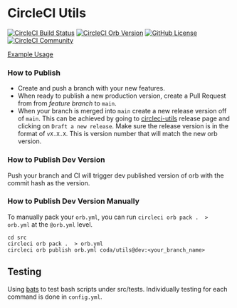 # CircleCI Utils

[![CircleCI Build Status](https://circleci.com/gh/coda/circleci-utils.svg?style=shield "CircleCI Build Status")](https://circleci.com/gh/coda/circleci-utils) [![CircleCI Orb Version](https://img.shields.io/badge/endpoint.svg?url=https://badges.circleci.io/orb/coda/utils)](https://circleci.com/orbs/registry/orb/coda/utils) [![GitHub License](https://img.shields.io/badge/license-MIT-lightgrey.svg)](https://raw.githubusercontent.com/coda/circleci-utils/main/LICENSE) [![CircleCI Community](https://img.shields.io/badge/community-CircleCI%20Discuss-343434.svg)](https://discuss.circleci.com/c/ecosystem/orbs)

[Example Usage](src/examples/example.yml)

### How to Publish

- Create and push a branch with your new features.
- When ready to publish a new production version, create a Pull Request from from _feature branch_ to `main`.
- When your branch is merged into `main` create a new release version off of `main`. This can be achieved by going to [circleci-utils](https://github.com/coda/circleci-utils/releases/new) release page and clicking on `Draft a new release`.
  Make sure the release version is in the format of `vX.X.X`. This is version number that will match the new orb version.

### How to Publish Dev Version

Push your branch and CI will trigger dev published version of orb with the commit hash as the version.

### How to Publish Dev Version Manually

To manually pack your `orb.yml`, you can run `circleci orb pack .  > orb.yml` at the `@orb.yml` level.

```
cd src
circleci orb pack .  > orb.yml
circleci orb publish orb.yml coda/utils@dev:<your_branch_name>
```

## Testing

Using [bats](https://github.com/sstephenson/bats#installing-bats-from-source) to test bash scripts under src/tests.
Individually testing for each command is done in `config.yml`.
